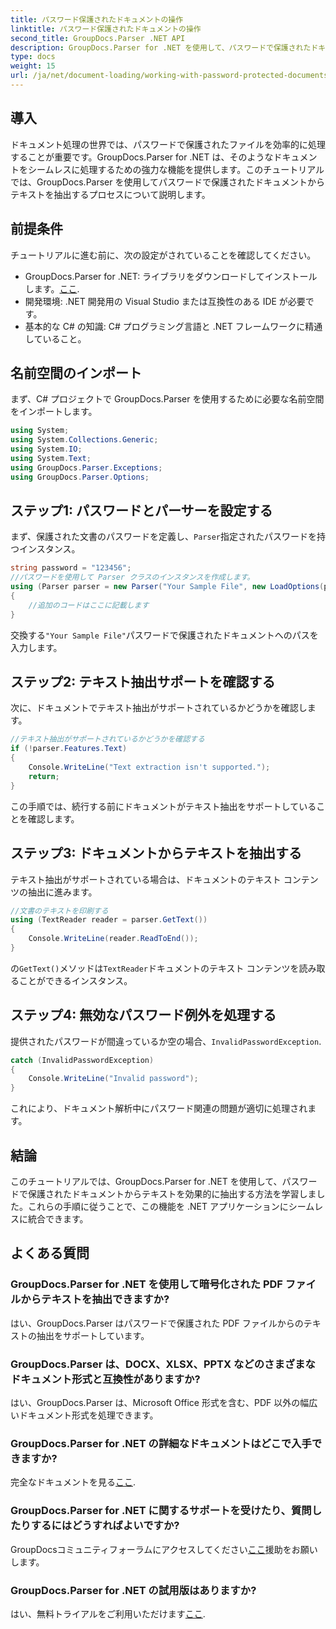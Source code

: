```yaml
---
title: パスワード保護されたドキュメントの操作
linktitle: パスワード保護されたドキュメントの操作
second_title: GroupDocs.Parser .NET API
description: GroupDocs.Parser for .NET を使用して、パスワードで保護されたドキュメントからテキストを抽出する方法を学習します。ドキュメント処理機能を強化します。
type: docs
weight: 15
url: /ja/net/document-loading/working-with-password-protected-documents/
---
```

## 導入
ドキュメント処理の世界では、パスワードで保護されたファイルを効率的に処理することが重要です。GroupDocs.Parser for .NET は、そのようなドキュメントをシームレスに処理するための強力な機能を提供します。このチュートリアルでは、GroupDocs.Parser を使用してパスワードで保護されたドキュメントからテキストを抽出するプロセスについて説明します。
## 前提条件
チュートリアルに進む前に、次の設定がされていることを確認してください。
-  GroupDocs.Parser for .NET: ライブラリをダウンロードしてインストールします。[ここ](https://releases.groupdocs.com/parser/net/).
- 開発環境: .NET 開発用の Visual Studio または互換性のある IDE が必要です。
- 基本的な C# の知識: C# プログラミング言語と .NET フレームワークに精通していること。

## 名前空間のインポート
まず、C# プロジェクトで GroupDocs.Parser を使用するために必要な名前空間をインポートします。
```csharp
using System;
using System.Collections.Generic;
using System.IO;
using System.Text;
using GroupDocs.Parser.Exceptions;
using GroupDocs.Parser.Options;
```

## ステップ1: パスワードとパーサーを設定する
まず、保護された文書のパスワードを定義し、`Parser`指定されたパスワードを持つインスタンス。
```csharp
string password = "123456";
//パスワードを使用して Parser クラスのインスタンスを作成します。
using (Parser parser = new Parser("Your Sample File", new LoadOptions(password)))
{
    //追加のコードはここに記載します
}
```
交換する`"Your Sample File"`パスワードで保護されたドキュメントへのパスを入力します。
## ステップ2: テキスト抽出サポートを確認する
次に、ドキュメントでテキスト抽出がサポートされているかどうかを確認します。
```csharp
//テキスト抽出がサポートされているかどうかを確認する
if (!parser.Features.Text)
{
    Console.WriteLine("Text extraction isn't supported.");
    return;
}
```
この手順では、続行する前にドキュメントがテキスト抽出をサポートしていることを確認します。
## ステップ3: ドキュメントからテキストを抽出する
テキスト抽出がサポートされている場合は、ドキュメントのテキスト コンテンツの抽出に進みます。
```csharp
//文書のテキストを印刷する
using (TextReader reader = parser.GetText())
{
    Console.WriteLine(reader.ReadToEnd());
}
```
の`GetText()`メソッドは`TextReader`ドキュメントのテキスト コンテンツを読み取ることができるインスタンス。
## ステップ4: 無効なパスワード例外を処理する
提供されたパスワードが間違っているか空の場合、`InvalidPasswordException`.
```csharp
catch (InvalidPasswordException)
{
    Console.WriteLine("Invalid password");
}
```
これにより、ドキュメント解析中にパスワード関連の問題が適切に処理されます。

## 結論
このチュートリアルでは、GroupDocs.Parser for .NET を使用して、パスワードで保護されたドキュメントからテキストを効果的に抽出する方法を学習しました。これらの手順に従うことで、この機能を .NET アプリケーションにシームレスに統合できます。

## よくある質問
### GroupDocs.Parser for .NET を使用して暗号化された PDF ファイルからテキストを抽出できますか?
はい、GroupDocs.Parser はパスワードで保護された PDF ファイルからのテキストの抽出をサポートしています。
### GroupDocs.Parser は、DOCX、XLSX、PPTX などのさまざまなドキュメント形式と互換性がありますか?
はい、GroupDocs.Parser は、Microsoft Office 形式を含む、PDF 以外の幅広いドキュメント形式を処理できます。
### GroupDocs.Parser for .NET の詳細なドキュメントはどこで入手できますか?
完全なドキュメントを見る[ここ](https://reference.groupdocs.com/parser/net/).
### GroupDocs.Parser for .NET に関するサポートを受けたり、質問したりするにはどうすればよいですか?
 GroupDocsコミュニティフォーラムにアクセスしてください[ここ](https://forum.groupdocs.com/c/parser/17)援助をお願いします。
### GroupDocs.Parser for .NET の試用版はありますか?
はい、無料トライアルをご利用いただけます[ここ](https://releases.groupdocs.com/).